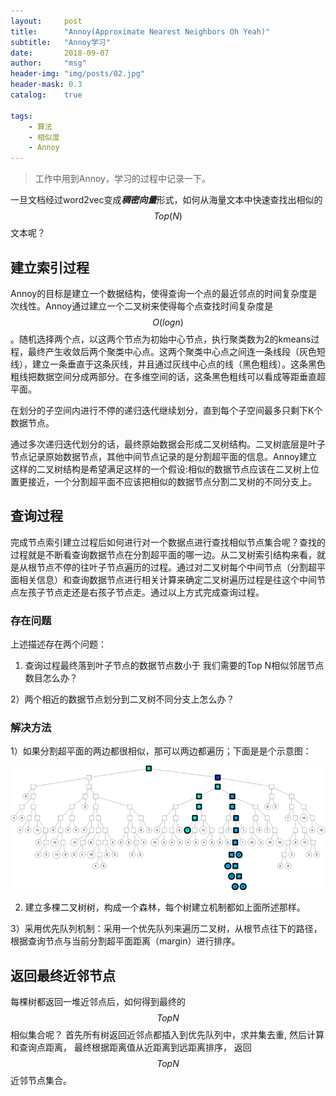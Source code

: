 ```yaml
---
layout:     post
title:      "Annoy(Approximate Nearest Neighbors Oh Yeah)"
subtitle:   "Annoy学习"
date:       2018-09-07
author:     "msg"
header-img: "img/posts/02.jpg"
header-mask: 0.3
catalog:    true

tags:
    - 算法
    - 相似度
    - Annoy
---
```


> 工作中用到Annoy，学习的过程中记录一下。

一旦文档经过word2vec变成***稠密向量***形式，如何从海量文本中快速查找出相似的$$Top(N)$$文本呢？

## 建立索引过程

Annoy的目标是建立一个数据结构，使得查询一个点的最近邻点的时间复杂度是次线性。Annoy通过建立一个二叉树来使得每个点查找时间复杂度是$$O(logn)$$。随机选择两个点，以这两个节点为初始中心节点，执行聚类数为2的kmeans过程，最终产生收敛后两个聚类中心点。这两个聚类中心点之间连一条线段（灰色短线），建立一条垂直于这条灰线，并且通过灰线中心点的线（黑色粗线）。这条黑色粗线把数据空间分成两部分。在多维空间的话，这条黑色粗线可以看成等距垂直超平面。

在划分的子空间内进行不停的递归迭代继续划分，直到每个子空间最多只剩下K个数据节点。

通过多次递归迭代划分的话，最终原始数据会形成二叉树结构。二叉树底层是叶子节点记录原始数据节点，其他中间节点记录的是分割超平面的信息。Annoy建立这样的二叉树结构是希望满足这样的一个假设:相似的数据节点应该在二叉树上位置更接近，一个分割超平面不应该把相似的数据节点分割二叉树的不同分支上。

## 查询过程

完成节点索引建立过程后如何进行对一个数据点进行查找相似节点集合呢？查找的过程就是不断看查询数据节点在分割超平面的哪一边。从二叉树索引结构来看，就是从根节点不停的往叶子节点遍历的过程。通过对二叉树每个中间节点（分割超平面相关信息）和查询数据节点进行相关计算来确定二叉树遍历过程是往这个中间节点左孩子节点走还是右孩子节点走。通过以上方式完成查询过程。

### 存在问题

上述描述存在两个问题：

1) 查询过程最终落到叶子节点的数据节点数小于 我们需要的Top N相似邻居节点数目怎么办？

2）两个相近的数据节点划分到二叉树不同分支上怎么办？

### 解决方法

1）如果分割超平面的两边都很相似，那可以两边都遍历；下面是是个示意图：

![示意图](/img/posts/annoy/01.png)

2) 建立多棵二叉树树，构成一个森林，每个树建立机制都如上面所述那样。

3）采用优先队列机制：采用一个优先队列来遍历二叉树，从根节点往下的路径，根据查询节点与当前分割超平面距离（margin）进行排序。

## 返回最终近邻节点

每棵树都返回一堆近邻点后，如何得到最终的$$TopN$$相似集合呢？
首先所有树返回近邻点都插入到优先队列中，求并集去重, 然后计算和查询点距离， 最终根据距离值从近距离到远距离排序， 返回$$TopN$$近邻节点集合。